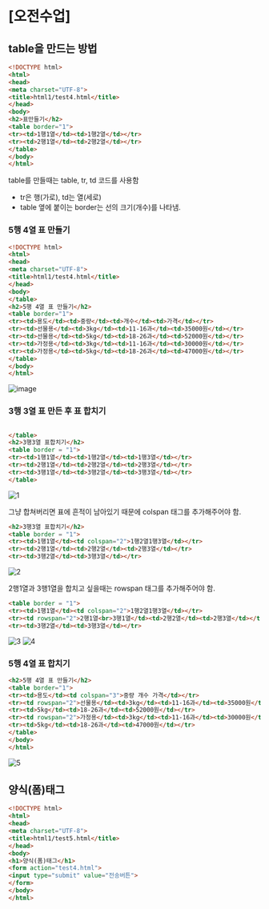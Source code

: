 # [오전수업]

## table을 만드는 방법

```html
<!DOCTYPE html>
<html>
<head>
<meta charset="UTF-8">
<title>html1/test4.html</title>
</head>
<body>
<h2>표만들기</h2>
<table border="1">
<tr><td>1행1열</td><td>1행2열</td></tr>
<tr><td>2행1열</td><td>2행2열</td></tr>
</table>
</body>
</html>
```

table를 만들때는 table, tr, td 코드를 사용함
- tr은 행(가로), td는 열(세로)
- table 옆에 붙이는 border는 선의 크기(개수)를 나타냄.



### 5행 4열 표 만들기
```html
<!DOCTYPE html>
<html>
<head>
<meta charset="UTF-8">
<title>html1/test4.html</title>
</head>
<body>
</table>
<h2>5행 4열 표 만들기</h2>
<table border="1">
<tr><td>용도</td><td>중량</td><td>개수</td><td>가격</td></tr>
<tr><td>선물용</td><td>3kg</td><td>11-16과</td><td>35000원</td></tr>
<tr><td>선물용</td><td>5kg</td><td>18-26과</td><td>52000원</td></tr>
<tr><td>가정용</td><td>3kg</td><td>11-16과</td><td>30000원</td></tr>
<tr><td>가정용</td><td>5kg</td><td>18-26과</td><td>47000원</td></tr>
</table>
</body>
</html>
```
![image](https://user-images.githubusercontent.com/95197594/151272313-3b7aec68-8e1b-4bf4-bac7-371fac784d62.png)


### 3행 3열 표 만든 후 표 합치기
```html

</table>
<h2>3행3열 표합치기</h2>
<table border = "1">
<tr><td>1행1열</td><td>1행2열</td><td>1행3열</td></tr>
<tr><td>2행1열</td><td>2행2열</td><td>2행3열</td></tr>
<tr><td>3행1열</td><td>3행2열</td><td>3행3열</td></tr>
</table>
```
![1](https://user-images.githubusercontent.com/95197594/151276364-5c4091f9-d74d-4b47-b575-73ee579a0aa2.PNG)

그냥 합쳐버리면 표에 흔적이 남아있기 때문에 colspan 태그를 추가해주어야 함.

```html
<h2>3행3열 표합치기</h2>
<table border = "1">
<tr><td>1행1열</td><td colspan="2">1행2열1행3열</td></tr>
<tr><td>2행1열</td><td>2행2열</td><td>2행3열</td></tr>
<tr><td>3행2열</td><td>3행3열</td></tr>
```

![2](https://user-images.githubusercontent.com/95197594/151276369-98517a70-418b-41f3-8bd9-6b8591e3f81f.PNG)


2행1열과 3행1열을 합치고 싶을때는 rowspan 태그를 추가해주어야 함.

```html
<table border = "1">
<tr><td>1행1열</td><td colspan="2">1행2열1행3열</td></tr>
<tr><td rowspan="2">2행1열<br>3행1열</td><td>2행2열</td><td>2행3열</td></tr>
<tr><td>3행2열</td><td>3행3열</td></tr>
```

![3](https://user-images.githubusercontent.com/95197594/151276373-5cb81188-afac-43ff-81ca-978708b9a0b0.PNG)
![4](https://user-images.githubusercontent.com/95197594/151276375-c7e97aa6-1e82-472c-8748-365a36dc7be9.PNG)


### 5행 4열 표 합치기
```html
<h2>5행 4열 표 만들기</h2>
<table border="1">
<tr><td>용도</td><td colspan="3">중량 개수 가격</td></tr>
<tr><td rowspan="2">선물용</td><td>3kg</td><td>11-16과</td><td>35000원</td></tr>
<tr><td>5kg</td><td>18-26과</td><td>52000원</td></tr>
<tr><td rowspan="2">가정용</td><td>3kg</td><td>11-16과</td><td>30000원</td></tr>
<tr><td>5kg</td><td>18-26과</td><td>47000원</td></tr>
</table>
</body>
</html>
```

![5](https://user-images.githubusercontent.com/95197594/151277438-4c77b1bb-5f4b-40ba-9650-634c17f371d0.PNG)

## 양식(폼)태그
```html
<!DOCTYPE html>
<html>
<head>
<meta charset="UTF-8">
<title>html1/test5.html</title>
</head>
<body>
<h1>양식(폼)태그</h1>
<form action="test4.html">
<input type="submit" value="전송버튼">
</form>
</body>
</html>
```
